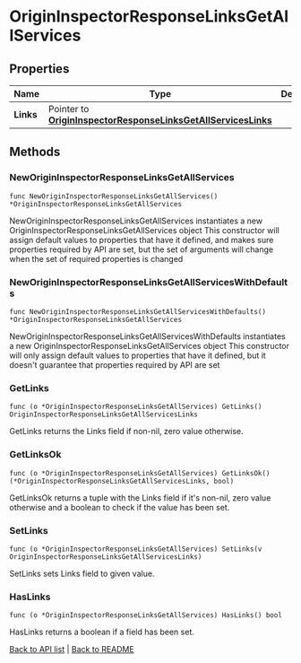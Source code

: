 # OriginInspectorResponseLinksGetAllServices

## Properties

Name | Type | Description | Notes
------------ | ------------- | ------------- | -------------
**Links** | Pointer to [**OriginInspectorResponseLinksGetAllServicesLinks**](OriginInspectorResponseLinksGetAllServicesLinks.md) |  | [optional] 

## Methods

### NewOriginInspectorResponseLinksGetAllServices

`func NewOriginInspectorResponseLinksGetAllServices() *OriginInspectorResponseLinksGetAllServices`

NewOriginInspectorResponseLinksGetAllServices instantiates a new OriginInspectorResponseLinksGetAllServices object
This constructor will assign default values to properties that have it defined,
and makes sure properties required by API are set, but the set of arguments
will change when the set of required properties is changed

### NewOriginInspectorResponseLinksGetAllServicesWithDefaults

`func NewOriginInspectorResponseLinksGetAllServicesWithDefaults() *OriginInspectorResponseLinksGetAllServices`

NewOriginInspectorResponseLinksGetAllServicesWithDefaults instantiates a new OriginInspectorResponseLinksGetAllServices object
This constructor will only assign default values to properties that have it defined,
but it doesn't guarantee that properties required by API are set

### GetLinks

`func (o *OriginInspectorResponseLinksGetAllServices) GetLinks() OriginInspectorResponseLinksGetAllServicesLinks`

GetLinks returns the Links field if non-nil, zero value otherwise.

### GetLinksOk

`func (o *OriginInspectorResponseLinksGetAllServices) GetLinksOk() (*OriginInspectorResponseLinksGetAllServicesLinks, bool)`

GetLinksOk returns a tuple with the Links field if it's non-nil, zero value otherwise
and a boolean to check if the value has been set.

### SetLinks

`func (o *OriginInspectorResponseLinksGetAllServices) SetLinks(v OriginInspectorResponseLinksGetAllServicesLinks)`

SetLinks sets Links field to given value.

### HasLinks

`func (o *OriginInspectorResponseLinksGetAllServices) HasLinks() bool`

HasLinks returns a boolean if a field has been set.


[Back to API list](../README.md#documentation-for-api-endpoints) | [Back to README](../README.md)


